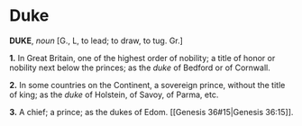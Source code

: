 # Duke

**DUKE**, _noun_ \[G., L, to lead; to draw, to tug. Gr.\]

**1.** In Great Britain, one of the highest order of nobility; a title of honor or nobility next below the princes; as the _duke_ of Bedford or of Cornwall.

**2.** In some countries on the Continent, a sovereign prince, without the title of king; as the _duke_ of Holstein, of Savoy, of Parma, etc.

**3.** A chief; a prince; as the dukes of Edom. [[Genesis 36#15|Genesis 36:15]].
